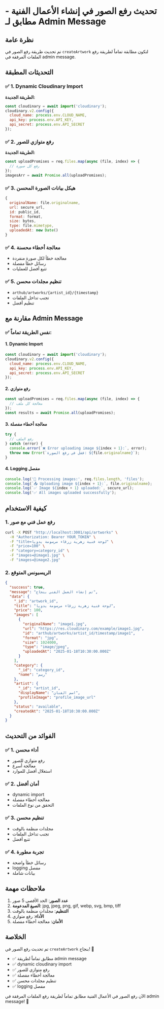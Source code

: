 # تحديث رفع الصور في إنشاء الأعمال الفنية - مطابق لـ Admin Message

## نظرة عامة
تم تحديث طريقة رفع الصور في `createArtwork` لتكون مطابقة تماماً لطريقة رفع الملفات المرفقة في admin message.

## التحديثات المطبقة

### ✅ 1. Dynamic Cloudinary Import
**الطريقة الجديدة:**
```javascript
const cloudinary = await import('cloudinary');
cloudinary.v2.config({
  cloud_name: process.env.CLOUD_NAME,
  api_key: process.env.API_KEY,
  api_secret: process.env.API_SECRET
});
```

### ✅ 2. رفع متوازي للصور
**الطريقة الجديدة:**
```javascript
const uploadPromises = req.files.map(async (file, index) => {
  // رفع كل صورة
});
imagesArr = await Promise.all(uploadPromises);
```

### ✅ 3. هيكل بيانات الصورة المحسن
```javascript
{
  originalName: file.originalname,
  url: secure_url,
  id: public_id,
  format: format,
  size: bytes,
  type: file.mimetype,
  uploadedAt: new Date()
}
```

### ✅ 4. معالجة أخطاء محسنة
- معالجة خطأ لكل صورة منفردة
- رسائل خطأ مفصلة
- تتبع أفضل للعمليات

### ✅ 5. تنظيم مجلدات محسن
- `arthub/artworks/{artist_id}/{timestamp}`
- تجنب تداخل الملفات
- تنظيم أفضل

## مقارنة مع Admin Message

### ✅ نفس الطريقة تماماً:

#### 1. **Dynamic Import**
```javascript
const cloudinary = await import('cloudinary');
cloudinary.v2.config({
  cloud_name: process.env.CLOUD_NAME,
  api_key: process.env.API_KEY,
  api_secret: process.env.API_SECRET
});
```

#### 2. **رفع متوازي**
```javascript
const uploadPromises = req.files.map(async (file, index) => {
  // معالجة كل ملف
});
const results = await Promise.all(uploadPromises);
```

#### 3. **معالجة أخطاء مفصلة**
```javascript
try {
  // رفع الملف
} catch (error) {
  console.error(`❌ Error uploading image ${index + 1}:`, error);
  throw new Error(`فشل في رفع الصورة: ${file.originalname}`);
}
```

#### 4. **Logging مفصل**
```javascript
console.log('📁 Processing images:', req.files.length, 'files');
console.log(`📤 Uploading image ${index + 1}:`, file.originalname);
console.log(`✅ Image ${index + 1} uploaded:`, secure_url);
console.log('✅ All images uploaded successfully');
```

## كيفية الاستخدام

### 1. رفع عمل فني مع صور
```bash
curl -X POST "http://localhost:3001/api/artworks" \
  -H "Authorization: Bearer YOUR_TOKEN" \
  -F "title=لوحة فنية زهرية زرقاء مرسومة يدويا" \
  -F "price=100" \
  -F "category=category_id" \
  -F "images=@image1.jpg" \
  -F "images=@image2.jpg"
```

### 2. الريسبونس المتوقع
```json
{
  "success": true,
  "message": "تم إنشاء العمل الفني بنجاح",
  "data": {
    "_id": "artwork_id",
    "title": "لوحة فنية زهرية زرقاء مرسومة يدويا",
    "price": 100,
    "images": [
      {
        "originalName": "image1.jpg",
        "url": "https://res.cloudinary.com/example/image1.jpg",
        "id": "arthub/artworks/artist_id/timestamp/image1",
        "format": "jpg",
        "size": 1024000,
        "type": "image/jpeg",
        "uploadedAt": "2025-01-18T10:30:00.000Z"
      }
    ],
    "category": {
      "_id": "category_id",
      "name": "رسم"
    },
    "artist": {
      "_id": "artist_id",
      "displayName": "اسم الفنان",
      "profileImage": "profile_image_url"
    },
    "status": "available",
    "createdAt": "2025-01-18T10:30:00.000Z"
  }
}
```

## الفوائد من التحديث

### ✅ 1. أداء محسن
- رفع متوازي للصور
- معالجة أسرع
- استغلال أفضل للموارد

### ✅ 2. أمان أفضل
- dynamic import
- معالجة أخطاء مفصلة
- التحقق من نوع الملفات

### ✅ 3. تنظيم محسن
- مجلدات منظمة بالوقت
- تجنب تداخل الملفات
- تتبع أفضل

### ✅ 4. تجربة مطورة
- رسائل خطأ واضحة
- logging مفصل
- بيانات شاملة

## ملاحظات مهمة

1. **عدد الصور**: الحد الأقصى 5 صور
2. **الصيغ المدعومة**: jpg, jpeg, png, gif, webp, svg, bmp, tiff
3. **التنظيم**: مجلدات منظمة بالوقت
4. **الأداء**: رفع متوازي
5. **الأمان**: معالجة أخطاء مفصلة

## الخلاصة

تم تحديث رفع الصور في `createArtwork` بنجاح! 🎉

- ✅ مطابق تماماً لطريقة admin message
- ✅ dynamic cloudinary import
- ✅ رفع متوازي للصور
- ✅ معالجة أخطاء مفصلة
- ✅ تنظيم مجلدات محسن
- ✅ logging مفصل

الآن رفع الصور في الأعمال الفنية مطابق تماماً لطريقة رفع الملفات المرفقة في admin message! 🚀 